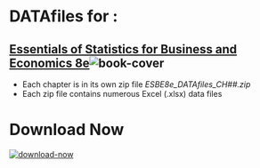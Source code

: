 # DATAfiles for :
## [Essentials of Statistics for Business and Economics 8e](http://www.cengage.com/c/essentials-of-statistics-for-business-and-economics-8e-anderson)![book-cover](http://www.cengage.com/covers/imageServlet?image_type=LRGFC&catalog=cengage&epi=21120852341823461576248511696442515685)

* Each chapter is in its own zip file *ESBE8e_DATAfiles_CH##.zip*
* Each zip file contains numerous Excel (.xlsx) data files
# Download Now
[![download-now](https://1001freedownloads.s3.amazonaws.com/icon/thumb/318116/arrow-download-icon.png)](https://github.com/Infinite-Actuary/ESBE-8e-Datafiles/archive/master.zip)
